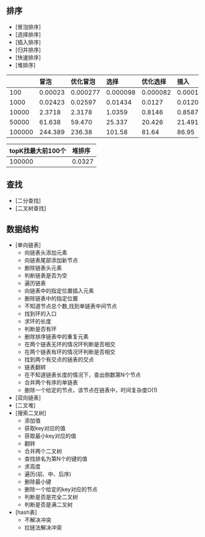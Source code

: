 ## 排序
* [冒泡排序]
* [选择排序]
* [插入排序]
* [归并排序]
* [快速排序]
* [堆排序]

||冒泡|优化冒泡|选择|优化选择|插入|归并|快排|堆排序|
|:---|:---|:---|:---|:---|:---|:---|:---|:---|
|100|0.00023|0.000277|0.000098|0.000082|0.000104|0.000192|0.00014|0.00019|
|1000|0.02423|0.02597|0.01434|0.0127|0.01208|0.0026|0.0006|0.00308|
|10000|2.3718|2.3178|1.0359|0.8146|0.8587|0.0222|0.01236|0.03449|
|50000|61.638|59.470|25.337|20.426|21.491|0.1248|0.09279|0.22093|
|100000|244.389|236.38|101.58|81.64|86.95|0.267|0.3982|0.4647|

|topK找最大前100个|堆排序|
|:---|:---|
|100000|0.0327|

## 查找
* [二分查找]
* [二叉树查找]
## 数据结构
* [单向链表]
  * 向链表头添加元素
  * 向链表尾部添加新节点
  * 删除链表头元素
  * 判断链表是否为空
  * 遍历链表
  * 向链表中的指定位置插入元素
  * 删除链表中的指定位置
  * 不知道节点总个数,找到单链表中间节点
  * 找到环的入口
  * 求环的长度
  * 判断是否有环
  * 删除排序链表中的重复元素
  * 在两个链表无环的情况环判断是否相交
  * 在两个链表有环的情况环判断是否相交
  * 找到两个有交点的链表的交点
  * 链表翻转
  * 在不知道链表长度的情况下，查出倒数第N个节点
  * 合并两个有序的单链表
  * 删除一个给定的节点，该节点在链表中，时间复杂度O(1)
* [双向链表]
* [二叉堆]
* [搜索二叉树]
  * 添加值
  * 获取key对应的值
  * 获取最小key对应的值
  * 翻转
  * 合并两个二叉树
  * 查找排名为第N个的键的值
  * 求高度
  * 遍历(前、中、后序)
  * 删除最小键
  * 删除一个给定的key对应的节点
  * 判断是否是完全二叉树
  * 判断是否是满二叉树
* [hash表]
  * 不解决冲突
  * 拉链法解决冲突

